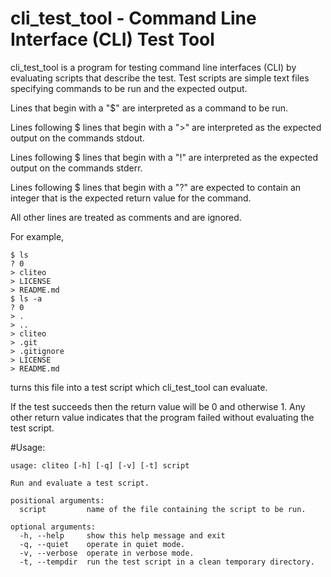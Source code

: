 # cli_test_tool - Command Line Interface (CLI) Test Tool

cli_test_tool is a program for testing command line interfaces (CLI) by
evaluating scripts that describe the test. Test scripts are simple text
files specifying commands to be run and the expected output.

Lines that begin with a "$" are interpreted as a command to be run.

Lines following $ lines that begin with a ">" are interpreted as the expected output on
the commands stdout.

Lines following $ lines that begin with a "!" are interpreted as the expected output on
the commands stderr.

Lines following $ lines that begin with a "?" are expected to contain an integer that is
the expected return value for the command.

All other lines are treated as comments and are ignored.

For example,

```
$ ls
? 0
> cliteo
> LICENSE
> README.md
$ ls -a
? 0
> .
> ..
> cliteo
> .git
> .gitignore
> LICENSE
> README.md
```

turns this file into a test script which cli_test_tool can evaluate.

If the test succeeds then the return value will be 0 and otherwise 1.
Any other return value indicates that the program failed without evaluating
the test script.

#Usage:

```
usage: cliteo [-h] [-q] [-v] [-t] script

Run and evaluate a test script.

positional arguments:
  script         name of the file containing the script to be run.

optional arguments:
  -h, --help     show this help message and exit
  -q, --quiet    operate in quiet mode.
  -v, --verbose  operate in verbose mode.
  -t, --tempdir  run the test script in a clean temporary directory.
```